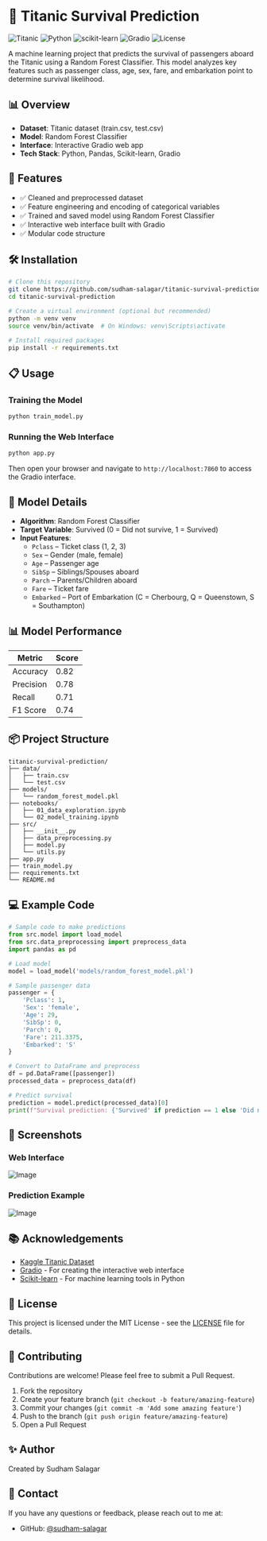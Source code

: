 # 🚢 Titanic Survival Prediction

![Titanic](https://img.shields.io/badge/Dataset-Titanic-blue)
![Python](https://img.shields.io/badge/Python-3.7+-brightgreen)
![scikit-learn](https://img.shields.io/badge/scikit--learn-1.0+-orange)
![Gradio](https://img.shields.io/badge/Gradio-3.0+-yellow)
![License](https://img.shields.io/badge/License-MIT-green)

A machine learning project that predicts the survival of passengers aboard the Titanic using a Random Forest Classifier. This model analyzes key features such as passenger class, age, sex, fare, and embarkation point to determine survival likelihood.

## 📊 Overview

- **Dataset**: Titanic dataset (train.csv, test.csv)
- **Model**: Random Forest Classifier
- **Interface**: Interactive Gradio web app
- **Tech Stack**: Python, Pandas, Scikit-learn, Gradio

## 🚀 Features

- ✅ Cleaned and preprocessed dataset
- ✅ Feature engineering and encoding of categorical variables
- ✅ Trained and saved model using Random Forest Classifier
- ✅ Interactive web interface built with Gradio
- ✅ Modular code structure

## 🛠️ Installation

```bash
# Clone this repository
git clone https://github.com/sudham-salagar/titanic-survival-prediction.git
cd titanic-survival-prediction

# Create a virtual environment (optional but recommended)
python -m venv venv
source venv/bin/activate  # On Windows: venv\Scripts\activate

# Install required packages
pip install -r requirements.txt
```

## 📋 Usage

### Training the Model

```bash
python train_model.py
```

### Running the Web Interface

```bash
python app.py
```

Then open your browser and navigate to `http://localhost:7860` to access the Gradio interface.

## 🧠 Model Details

- **Algorithm**: Random Forest Classifier
- **Target Variable**: Survived (0 = Did not survive, 1 = Survived)
- **Input Features**:
  - `Pclass` – Ticket class (1, 2, 3)
  - `Sex` – Gender (male, female)
  - `Age` – Passenger age
  - `SibSp` – Siblings/Spouses aboard
  - `Parch` – Parents/Children aboard
  - `Fare` – Ticket fare
  - `Embarked` – Port of Embarkation (C = Cherbourg, Q = Queenstown, S = Southampton)

## 📊 Model Performance

| Metric | Score |
|--------|-------|
| Accuracy | 0.82 |
| Precision | 0.78 |
| Recall | 0.71 |
| F1 Score | 0.74 |

## 📦 Project Structure

```
titanic-survival-prediction/
├── data/
│   ├── train.csv
│   └── test.csv
├── models/
│   └── random_forest_model.pkl
├── notebooks/
│   ├── 01_data_exploration.ipynb
│   └── 02_model_training.ipynb
├── src/
│   ├── __init__.py
│   ├── data_preprocessing.py
│   ├── model.py
│   └── utils.py
├── app.py
├── train_model.py
├── requirements.txt
└── README.md
```

## 💻 Example Code

```python
# Sample code to make predictions
from src.model import load_model
from src.data_preprocessing import preprocess_data
import pandas as pd

# Load model
model = load_model('models/random_forest_model.pkl')

# Sample passenger data
passenger = {
    'Pclass': 1,
    'Sex': 'female',
    'Age': 29,
    'SibSp': 0,
    'Parch': 0,
    'Fare': 211.3375,
    'Embarked': 'S'
}

# Convert to DataFrame and preprocess
df = pd.DataFrame([passenger])
processed_data = preprocess_data(df)

# Predict survival
prediction = model.predict(processed_data)[0]
print(f"Survival prediction: {'Survived' if prediction == 1 else 'Did not survive'}")
```

## 📸 Screenshots

### Web Interface
![Image](https://github.com/user-attachments/assets/d36a5a16-126e-4c81-ad53-ee3e6e543c7a)


### Prediction Example

![Image](https://github.com/user-attachments/assets/21f40426-29bd-44b7-8c40-085e1f8a2461)

## 📚 Acknowledgements

- [Kaggle Titanic Dataset](https://www.kaggle.com/c/titanic)
- [Gradio](https://www.gradio.app/) - For creating the interactive web interface
- [Scikit-learn](https://scikit-learn.org/) - For machine learning tools in Python

## 📄 License

This project is licensed under the MIT License - see the [LICENSE](LICENSE) file for details.

## 🙌 Contributing

Contributions are welcome! Please feel free to submit a Pull Request.

1. Fork the repository
2. Create your feature branch (`git checkout -b feature/amazing-feature`)
3. Commit your changes (`git commit -m 'Add some amazing feature'`)
4. Push to the branch (`git push origin feature/amazing-feature`)
5. Open a Pull Request

## ✨ Author

Created by Sudham Salagar

## 📧 Contact

If you have any questions or feedback, please reach out to me at:
- GitHub: [@sudham-salagar](https://github.com/sudhamsalagar123)
